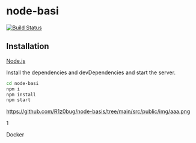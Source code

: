 # node-basi
[![Build Status](https://travis-ci.org/joemccann/dillinger.svg?branch=master)](https://travis-ci.org/joemccann/dillinger)
## Installation
[Node.js](https://nodejs.org/) 

Install the dependencies and devDependencies and start the server.
```sh
cd node-basi
npm i
npm install
npm start
```
https://github.com/R1z0bug/node-basis/tree/main/src/public/img/aaa.png

1

Docker



